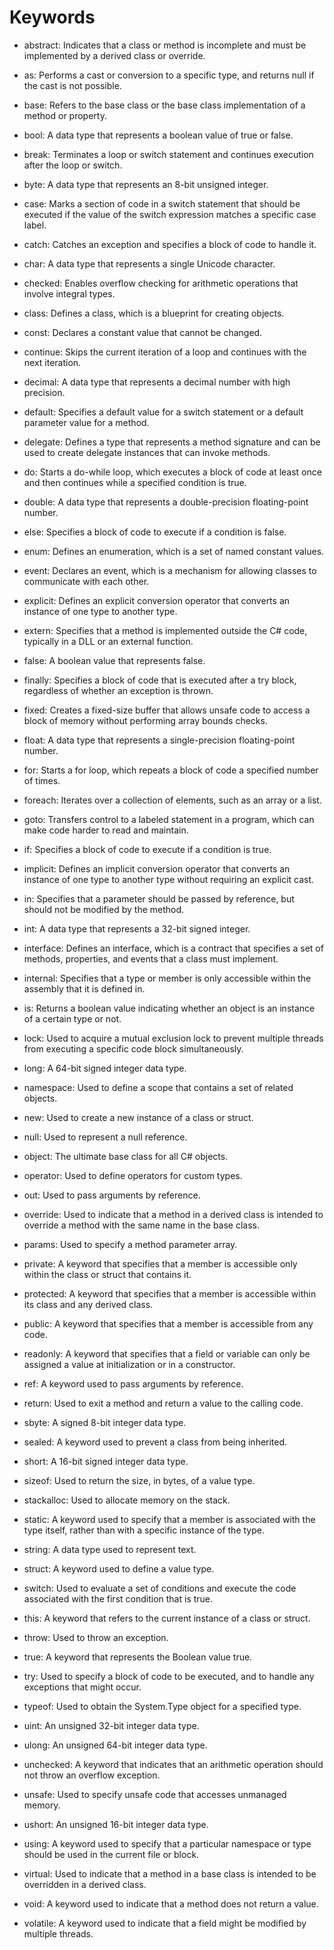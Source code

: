 # Keywords

- abstract: Indicates that a class or method is incomplete and must be implemented by a derived class or override.

- as: Performs a cast or conversion to a specific type, and returns null if the cast is not possible.

- base: Refers to the base class or the base class implementation of a method or property.

- bool: A data type that represents a boolean value of true or false.

- break: Terminates a loop or switch statement and continues execution after the loop or switch.

- byte: A data type that represents an 8-bit unsigned integer.

- case: Marks a section of code in a switch statement that should be executed if the value of the switch expression matches a specific case label.

- catch: Catches an exception and specifies a block of code to handle it.

- char: A data type that represents a single Unicode character.

- checked: Enables overflow checking for arithmetic operations that involve integral types.

- class: Defines a class, which is a blueprint for creating objects.

- const: Declares a constant value that cannot be changed.

- continue: Skips the current iteration of a loop and continues with the next iteration.

- decimal: A data type that represents a decimal number with high precision.

- default: Specifies a default value for a switch statement or a default parameter value for a method.

- delegate: Defines a type that represents a method signature and can be used to create delegate instances that can invoke methods.

- do: Starts a do-while loop, which executes a block of code at least once and then continues while a specified condition is true.

- double: A data type that represents a double-precision floating-point number.

- else: Specifies a block of code to execute if a condition is false.

- enum: Defines an enumeration, which is a set of named constant values.

- event: Declares an event, which is a mechanism for allowing classes to communicate with each other.

- explicit: Defines an explicit conversion operator that converts an instance of one type to another type.

- extern: Specifies that a method is implemented outside the C# code, typically in a DLL or an external function.

- false: A boolean value that represents false.

- finally: Specifies a block of code that is executed after a try block, regardless of whether an exception is thrown.

- fixed: Creates a fixed-size buffer that allows unsafe code to access a block of memory without performing array bounds checks.

- float: A data type that represents a single-precision floating-point number.

- for: Starts a for loop, which repeats a block of code a specified number of times.

- foreach: Iterates over a collection of elements, such as an array or a list.

- goto: Transfers control to a labeled statement in a program, which can make code harder to read and maintain.

- if: Specifies a block of code to execute if a condition is true.

- implicit: Defines an implicit conversion operator that converts an instance of one type to another type without requiring an explicit cast.

- in: Specifies that a parameter should be passed by reference, but should not be modified by the method.

- int: A data type that represents a 32-bit signed integer.

- interface: Defines an interface, which is a contract that specifies a set of methods, properties, and events that a class must implement.

- internal: Specifies that a type or member is only accessible within the assembly that it is defined in.

- is: Returns a boolean value indicating whether an object is an instance of a certain type or not.

- lock: Used to acquire a mutual exclusion lock to prevent multiple threads from executing a specific code block simultaneously.

- long: A 64-bit signed integer data type.

- namespace: Used to define a scope that contains a set of related objects.

- new: Used to create a new instance of a class or struct.

- null: Used to represent a null reference.

- object: The ultimate base class for all C# objects.

- operator: Used to define operators for custom types.

- out: Used to pass arguments by reference.

- override: Used to indicate that a method in a derived class is intended to override a method with the same name in the base class.

- params: Used to specify a method parameter array.

- private: A keyword that specifies that a member is accessible only within the class or struct that contains it.

- protected: A keyword that specifies that a member is accessible within its class and any derived class.

- public: A keyword that specifies that a member is accessible from any code.

- readonly: A keyword that specifies that a field or variable can only be assigned a value at initialization or in a constructor.

- ref: A keyword used to pass arguments by reference.

- return: Used to exit a method and return a value to the calling code.

- sbyte: A signed 8-bit integer data type.

- sealed: A keyword used to prevent a class from being inherited.

- short: A 16-bit signed integer data type.

- sizeof: Used to return the size, in bytes, of a value type.

- stackalloc: Used to allocate memory on the stack.

- static: A keyword used to specify that a member is associated with the type itself, rather than with a specific instance of the type.

- string: A data type used to represent text.

- struct: A keyword used to define a value type.

- switch: Used to evaluate a set of conditions and execute the code associated with the first condition that is true.

- this: A keyword that refers to the current instance of a class or struct.

- throw: Used to throw an exception.

- true: A keyword that represents the Boolean value true.

- try: Used to specify a block of code to be executed, and to handle any exceptions that might occur.

- typeof: Used to obtain the System.Type object for a specified type.

- uint: An unsigned 32-bit integer data type.

- ulong: An unsigned 64-bit integer data type.

- unchecked: A keyword that indicates that an arithmetic operation should not throw an overflow exception.

- unsafe: Used to specify unsafe code that accesses unmanaged memory.

- ushort: An unsigned 16-bit integer data type.

- using: A keyword used to specify that a particular namespace or type should be used in the current file or block.

- virtual: Used to indicate that a method in a base class is intended to be overridden in a derived class.

- void: A keyword used to indicate that a method does not return a value.

- volatile: A keyword used to indicate that a field might be modified by multiple threads.